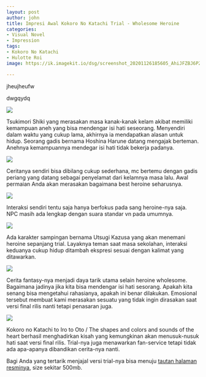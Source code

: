 ```yaml
---
layout: post
author: john
title: Impresi Awal Kokoro No Katachi Trial - Wholesome Heroine
categories:
- Visual Novel
- Impression
tags:
- Kokoro No Katachi
- Hulotte Roi
image: https://ik.imagekit.io/dsg/screenshot_20201126185605_AhiJFZBJ6PZv.jpg

---
```

jheujheufw

dwgqydq

![](https://ik.imagekit.io/dsg/screenshot_20201126172426_gGKS8KC23OB.png)

Tsukimori Shiki yang merasakan masa kanak-kanak kelam akibat memiliki kemampuan aneh yang bisa mendengar isi hati seseorang. Menyendiri dalam waktu yang cukup lama, akhirnya ia mendapatkan alasan untuk hidup. Seorang gadis bernama Hoshina Harune datang mengajak berteman. Anehnya kemampuannya mendegar isi hati tidak bekerja padanya.

![](https://ik.imagekit.io/dsg/screenshot_20201126173135_YfxKC6kaV0Hr.jpg)

Ceritanya sendiri bisa dibilang cukup sederhana, mc bertemu dengan gadis periang yang datang sebagai penyelamat dari kelamnya masa lalu. Awal permaian Anda akan merasakan bagaimana best heroine seharusnya.

![](https://ik.imagekit.io/dsg/screenshot_20201126174744_hkwHzQx3bxdO.jpg)

Interaksi sendiri tentu saja hanya berfokus pada sang heroine-nya saja. NPC masih ada lengkap dengan suara standar vn pada umumnya.

![](https://ik.imagekit.io/dsg/screenshot_20201126175038_Yr9F8G54eB8.jpg)

Ada karakter sampingan bernama Utsugi Kazusa yang akan menemani heroine sepanjang trial. Layaknya teman saat masa sekolahan, interaksi keduanya cukup hidup ditambah ekspresi sesuai dengan kalimat yang ditawarkan.

![](https://ik.imagekit.io/dsg/screenshot_20201126183958_rnKnMeYMyup.jpg)

Cerita fantasy-nya menjadi daya tarik utama selain heroine wholesome. Bagaimana jadinya jika kita bisa mendengar isi hati sesorang. Apakah kita senang bisa mengetahui rahasianya, apakah ini benar dilakukan. Emosional tersebut membuat kami merasakan sesuatu yang tidak ingin dirasakan saat versi final rilis nanti tetapi penasaran juga.

![](https://ik.imagekit.io/dsg/screenshot_20201126192249_Cbrq-IZperAI.jpg)

Kokoro no Katachi to Iro to Oto / The shapes and colors and sounds of the heart berhasil menghadirkan kisah yang kemungkinan akan menusuk-nusuk hati saat versi final rilis. Trial-nya juga menawarkan fan-service tetapi tidak ada apa-apanya dibandikan cerita-nya nanti.

Bagi Anda yang tertarik menjajal versi trial-nya bisa menuju [tautan halaman resminya](), size sekitar 500mb.